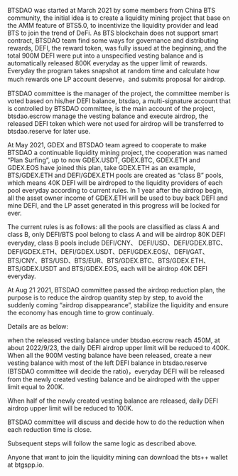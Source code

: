 BTSDAO was started at March 2021 by some members from China BTS community, the initial idea is to create a liquidity mining project that base on the AMM feature of BTS5.0, to incentivize the liquidity provider and lead BTS to join the trend of DeFi. As BTS blockchain does not support smart contract, BTSDAO team find some ways for governance and distributing rewards, DEFI, the reward token, was fully issued at the beginning, and the total 900M DEFI were put into a unspecified vesting balance and is automatically released 800K everyday as the upper limit of rewards. Everyday the program takes snapshot at random time and calculate how much rewards one LP account deserve，and submits proposal for airdrop.

BTSDAO committee is the manager of the project, the committee member is voted based on his/her DEFI balance, btsdao, a multi-signature account that is controlled by BTSDAO committee,  is the main account of the project, btsdao.escrow manage the vesting balance and execute airdrop, the released DEFI token which were not used for airdrop will be transferred to btsdao.reserve for later use.

At May 2021, GDEX and BTSDAO team agreed to cooperate to make BTSDAO a continuable liquidity mining project, the cooperation was named “Plan Surfing”, up to now GDEX.USDT, GDEX.BTC, GDEX.ETH and GDEX.EOS have joined this plan, take GDEX.ETH as an example, BTS/GDEX.ETH and DEFI/GDEX.ETH pools are created as “class B” pools, which means 40K DEFI will be airdroped to the liquidity providers of each pool everyday  according to current rules. In 1 year after the airdrop begin, all the asset owner income of GDEX.ETH will be used to buy back DEFI and mine DEFI, and the LP asset generated in this progress will be locked for ever. 

The current rules is as follows: all the pools are classified as class A and class B, only DEFI/BTS pool belong to class A and will be airdrop 80K DEFI everyday, class B pools include DEFI/CNY、 DEFI/USD、DEFI/GDEX.BTC、 DEFI/GDEX.ETH、DEFI/GDEX.USDT、DEFI/GDEX.EOS/、DEFI/GAT、BTS/CNY、BTS/USD、BTS/EUR、BTS/GDEX.BTC、BTS/GDEX.ETH、 BTS/GDEX.USDT and BTS/GDEX.EOS, each will be airdrop 40K DEFI everyday.

At Aug 21 2021, BTSDAO committee passed the airdrop reduction plan,  the purpose is to reduce the airdrop quantity step by step, to avoid the suddenly coming “airdrop disappearance”, stabilize the liquidity and ensure the economy has enough time to grow continualy.

Details are as below:

when the released vesting balance under btsdao.escrow reach 450M, at about 2022/9/23, the daily DEFI airdrop upper limit will be reduced to 400K.
When all the 900M vesting balance have been released, create a new vesting balance with most of the left DEFI balance in btsdao.reserve (BTSDAO committee will decide the ratio)，everyday DEFI will be released from the newly created vesting balance and be airdroped  with the upper limit equal to 200K.

When half of the newly created vesting balance are released, daily DEFI airdrop upper limit will be reduced to 100K.

BTSDAO committee will discuss and decide how to do the reduction when each reduction time is close.

Subsequent steps will follow the same logic as described above.

Anyone that want to join the liquidity mining can download the bts++ wallet at btgspp.io. 
